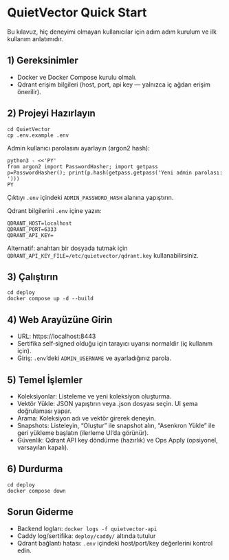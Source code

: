 # QuietVector Quick Start

Bu kılavuz, hiç deneyimi olmayan kullanıcılar için adım adım kurulum ve ilk kullanım anlatımıdır.

## 1) Gereksinimler
- Docker ve Docker Compose kurulu olmalı.
- Qdrant erişim bilgileri (host, port, api key — yalnızca iç ağdan erişim önerilir).

## 2) Projeyi Hazırlayın
```
cd QuietVector
cp .env.example .env
```

Admin kullanıcı parolasını ayarlayın (argon2 hash):
```
python3 - <<'PY'
from argon2 import PasswordHasher; import getpass
p=PasswordHasher(); print(p.hash(getpass.getpass('Yeni admin parolası: ')))
PY
```
Çıktıyı `.env` içindeki `ADMIN_PASSWORD_HASH` alanına yapıştırın.

Qdrant bilgilerini `.env` içine yazın:
```
QDRANT_HOST=localhost
QDRANT_PORT=6333
QDRANT_API_KEY=
```
Alternatif: anahtarı bir dosyada tutmak için `QDRANT_API_KEY_FILE=/etc/quietvector/qdrant.key` kullanabilirsiniz.

## 3) Çalıştırın
```
cd deploy
docker compose up -d --build
```

## 4) Web Arayüzüne Girin
- URL: https://localhost:8443
- Sertifika self‑signed olduğu için tarayıcı uyarısı normaldir (iç kullanım için).
- Giriş: `.env`’deki `ADMIN_USERNAME` ve ayarladığınız parola.

## 5) Temel İşlemler
- Koleksiyonlar: Listeleme ve yeni koleksiyon oluşturma.
- Vektör Yükle: JSON yapıştırın veya .json dosyası seçin. UI şema doğrulaması yapar.
- Arama: Koleksiyon adı ve vektör girerek deneyin.
- Snapshots: Listeleyin, “Oluştur” ile snapshot alın, “Asenkron Yükle” ile geri yükleme başlatın (ilerleme UI’da görünür).
- Güvenlik: Qdrant API key döndürme (hazırlık) ve Ops Apply (opsiyonel, varsayılan kapalı).

## 6) Durdurma
```
cd deploy
docker compose down
```

## Sorun Giderme
- Backend logları: `docker logs -f quietvector-api`
- Caddy log/sertifika: `deploy/caddy/` altında tutulur
- Qdrant bağlantı hatası: `.env` içindeki host/port/key değerlerini kontrol edin.

